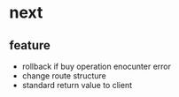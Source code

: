 # next
## feature
- rollback if buy operation enocunter error
- change route structure
- standard return value to client